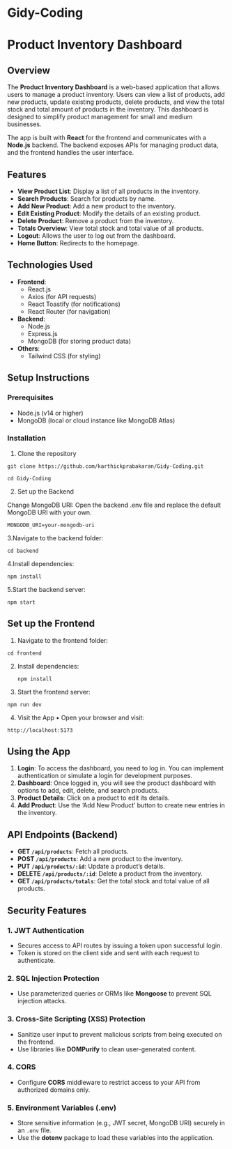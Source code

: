 # Gidy-Coding

# Product Inventory Dashboard

## Overview

The **Product Inventory Dashboard** is a web-based application that allows users to manage a product inventory. Users can view a list of products, add new products, update existing products, delete products, and view the total stock and total amount of products in the inventory. This dashboard is designed to simplify product management for small and medium businesses.

The app is built with **React** for the frontend and communicates with a **Node.js** backend. The backend exposes APIs for managing product data, and the frontend handles the user interface.

## Features

- **View Product List**: Display a list of all products in the inventory.
- **Search Products**: Search for products by name.
- **Add New Product**: Add a new product to the inventory.
- **Edit Existing Product**: Modify the details of an existing product.
- **Delete Product**: Remove a product from the inventory.
- **Totals Overview**: View total stock and total value of all products.
- **Logout**: Allows the user to log out from the dashboard.
- **Home Button**: Redirects to the homepage.

## Technologies Used

- **Frontend**:
  - React.js
  - Axios (for API requests)
  - React Toastify (for notifications)
  - React Router (for navigation)
- **Backend**:
  - Node.js
  - Express.js
  - MongoDB (for storing product data)
- **Others**:
  - Tailwind CSS (for styling)

## Setup Instructions

### Prerequisites

- Node.js (v14 or higher)
- MongoDB (local or cloud instance like MongoDB Atlas)

### Installation

1. Clone the repository

```
git clone https://github.com/karthickprabakaran/Gidy-Coding.git

cd Gidy-Coding
```

2. Set up the Backend

Change MongoDB URI: Open the backend .env file and replace the default MongoDB URI with your own.

```
MONGODB_URI=your-mongodb-uri
```

3.Navigate to the backend folder:

```
cd backend
```

4.Install dependencies:
```
npm install
```

5.Start the backend server:
```
npm start
```

## Set up the Frontend

1. Navigate to the frontend folder:

 ```
cd frontend
   ```
2. Install dependencies:
   ```
   npm install
   ```
3. Start the frontend server:

```
npm run dev
```
4. Visit the App
	•	Open your browser and visit:
```
http://localhost:5173
```

## Using the App

1. **Login**: To access the dashboard, you need to log in. You can implement authentication or simulate a login for development purposes.
2. **Dashboard**: Once logged in, you will see the product dashboard with options to add, edit, delete, and search products.
3. **Product Details**: Click on a product to edit its details.
4. **Add Product**: Use the ‘Add New Product’ button to create new entries in the inventory.

## API Endpoints (Backend)

- **GET `/api/products`**: Fetch all products.
- **POST `/api/products`**: Add a new product to the inventory.
- **PUT `/api/products/:id`**: Update a product’s details.
- **DELETE `/api/products/:id`**: Delete a product from the inventory.
- **GET `/api/products/totals`**: Get the total stock and total value of all products.

## Security Features

### 1. **JWT Authentication**
   - Secures access to API routes by issuing a token upon successful login.
   - Token is stored on the client side and sent with each request to authenticate.

### 2. **SQL Injection Protection**
   - Use parameterized queries or ORMs like **Mongoose** to prevent SQL injection attacks.

### 3. **Cross-Site Scripting (XSS) Protection**
   - Sanitize user input to prevent malicious scripts from being executed on the frontend.
   - Use libraries like **DOMPurify** to clean user-generated content.

### 4. **CORS**
   - Configure **CORS** middleware to restrict access to your API from authorized domains only.

### 5. **Environment Variables (.env)**
   - Store sensitive information (e.g., JWT secret, MongoDB URI) securely in an `.env` file.
   - Use the **dotenv** package to load these variables into the application.



